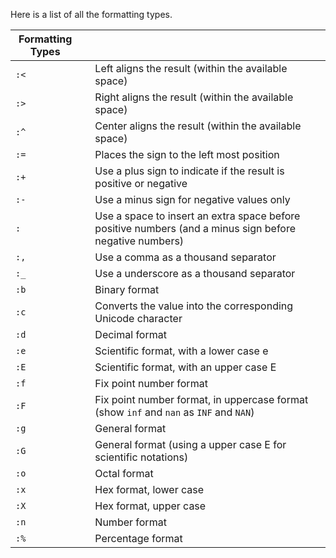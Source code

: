 Here is a list of all the formatting types.

| Formatting Types |     |                                                                                                         |
| ---------------- | --- | ------------------------------------------------------------------------------------------------------- |
| `:<`             |     | Left aligns the result (within the available space)                                                     |
| `:>`             |     | Right aligns the result (within the available space)                                                    |
| `:^`             |     | Center aligns the result (within the available space)                                                   |
| `:=`             |     | Places the sign to the left most position                                                               |
| `:+`             |     | Use a plus sign to indicate if the result is positive or negative                                       |
| `:-`             |     | Use a minus sign for negative values only                                                               |
| `:`              |     | Use a space to insert an extra space before positive numbers (and a minus sign before negative numbers) |
| `:,`             |     | Use a comma as a thousand separator                                                                     |
| `:_`             |     | Use a underscore as a thousand separator                                                                |
| `:b`             |     | Binary format                                                                                           |
| `:c`             |     | Converts the value into the corresponding Unicode character                                             |
| `:d`             |     | Decimal format                                                                                          |
| `:e`             |     | Scientific format, with a lower case e                                                                  |
| `:E`             |     | Scientific format, with an upper case E                                                                 |
| `:f`             |     | Fix point number format                                                                                 |
| `:F`             |     | Fix point number format, in uppercase format (show `inf` and `nan` as `INF` and `NAN`)                  |
| `:g`             |     | General format                                                                                          |
| `:G`             |     | General format (using a upper case E for scientific notations)                                          |
| `:o`             |     | Octal format                                                                                            |
| `:x`             |     | Hex format, lower case                                                                                  |
| `:X`             |     | Hex format, upper case                                                                                  |
| `:n`             |     | Number format                                                                                           |
| `:%`             |     | Percentage format                                                                                       |